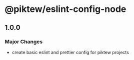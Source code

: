 # @piktew/eslint-config-node

## 1.0.0

### Major Changes

- create basic eslint and prettier config for piktew projects
